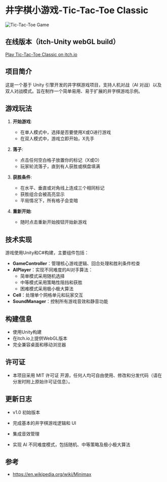 # 井字棋小游戏-Tic-Tac-Toe Classic

![Tic-Tac-Toe Game](.screenshot.png)

## 在线版本（itch-Unity webGL build）
[Play Tic-Tac-Toe Classic on itch.io](https://bbzhu.itch.io/tictactoeclassic)

## 项目简介
这是一个基于 Unity 引擎开发的井字棋游戏项目，支持人机对战（AI 对战）以及双人对战模式。旨在制作一个简单易用、易于扩展的井字棋游戏示例。

## 游戏玩法
1. **开始游戏**:
   - 在单人模式中，选择是否要使用X或O进行游戏
   - 在双人模式中，游戏立即开始，X先手
   
2. **落子**:
   - 点击任何空白格子放置你的标记（X或O）
   - 玩家轮流落子，直到有人获胜或棋盘填满

3. **获胜条件**:
   - 在水平、垂直或对角线上连成三个相同标记
   - 获胜组合会被高亮显示
   - 平局情况下，所有格子会变暗

4. **重新开始**:
   - 随时点击重新开始按钮开始新游戏

## 技术实现
游戏使用Unity和C#构建，主要组件包括：

- **GameController**：管理核心游戏逻辑、回合处理和胜利条件检查
- **AIPlayer**：实现不同难度的AI对手算法：
  - 简单模式采用随机选择
  - 中等模式采用策略性阻挡和获胜
  - 困难模式采用极小极大算法
- **Cell**：处理单个网格单元和玩家交互
- **SoundManager**：控制所有游戏音效和静音功能

## 构建信息
- 使用Unity构建
- 在itch.io上提供WebGL版本
- 完全兼容桌面和移动浏览器

## 许可证
- 本项目采用 MIT 许可证 开源，任何人均可自由使用、修改和分发代码（请在分发时附上原始许可证信息）。

## 更新日志
- v1.0 初始版本

- 完成基本的井字棋游戏逻辑和 UI
- 集成音效管理
- 实现 AI 不同难度模式，包括随机、中等策略及极小极大算法

## 参考
- https://en.wikipedia.org/wiki/Minimax
